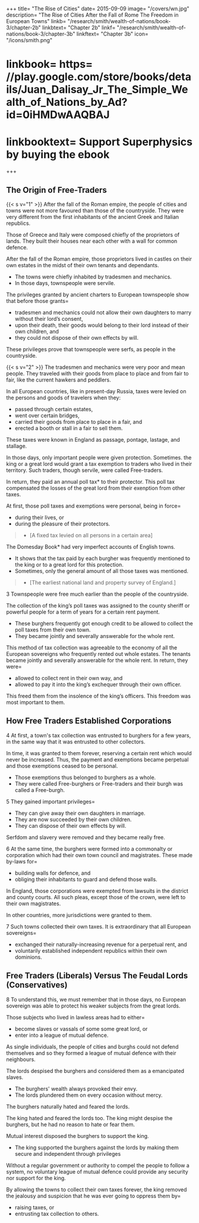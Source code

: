 +++
title=  "The Rise of Cities"
date=  2015-09-09
image=  "/covers/wn.jpg"
description=  "The Rise of Cities After the Fall of Rome The Freedom in European Towns"
linkb=  "/research/smith/wealth-of-nations/book-3/chapter-2b"
linkbtext=  "Chapter 2b"
linkf=  "/research/smith/wealth-of-nations/book-3/chapter-3b"
linkftext=  "Chapter 3b"
icon=  "/icons/smith.png"
# linkbook=  https= //play.google.com/store/books/details/Juan_Dalisay_Jr_The_Simple_Wealth_of_Nations_by_Ad?id=0iHMDwAAQBAJ
# linkbooktext=  Support Superphysics by buying the ebook
+++


## The Origin of Free-Traders

{{< s v="1" >}} After the fall of the Roman empire, the people of cities and towns were not more favoured than those of the countryside. They were very different from the first inhabitants of the ancient Greek and Italian republics.

Those of Greece and Italy were composed chiefly of the proprietors of lands<!-- , among whom the public territory was originally divided -->. They built their houses near each other with a wall for common defence.

After the fall of the Roman empire, those proprietors lived in castles on their own estates in the midst of their own tenants and dependants.
- The towns were chiefly inhabited by tradesmen and mechanics.
- In those days, townspeople were servile.

The privileges granted by ancient charters to European townspeople show that before those grants= 
- tradesmen and mechanics could not allow their own daughters to marry without their lord’s consent,
- upon their death, their goods would belong to their lord instead of their own children, and
- they could not dispose of their own effects by will.

These privileges prove that townspeople were serfs, as people in the countryside.


{{< s v="2" >}} The tradesmen and mechanics were very poor and mean people. They traveled with their goods from place to place and from fair to fair, like the current hawkers and peddlers.

In all European countries, like in present-day Russia, taxes were levied on the persons and goods of travelers when they:
- passed through certain estates,
- went over certain bridges,
- carried their goods from place to place in a fair, and
- erected a booth or stall in a fair to sell them.

These taxes were known in England as passage, pontage, lastage, and stallage.

In those days, only important people were given protection. Sometimes. the king or a great lord would grant a tax exemption to traders who lived in their territory. Such traders, though servile, were called Free-traders.

In return, they paid an annual poll tax* to their protector. This poll tax compensated the losses of the great lord from their exenption from other taxes.

At first, those poll taxes and exemptions were personal, being in force= 
- during their lives, or
- during the pleasure of their protectors.

> * [A fixed tax levied on all persons in a certain area]

The Domesday Book* had very imperfect accounts of English towns.
- It shows that the tax paid by each burgher was frequently mentioned to the king or to a great lord for this protection.
- Sometimes, only the general amount of all those taxes was mentioned.

> * [The earliest national land and property survey of England.]


3 Townspeople were free much earlier than the people of the countryside.

The collection of the king’s poll taxes was assigned to the county sheriff or powerful people <!-- or to other persons --> for a term of years for a certain rent payment. 
- These burghers frequently got enough credit to be allowed to collect the poll taxes from their own town.
- They became jointly and severally answerable for the whole rent.

This method of tax collection was agreeable to the economy of all the European sovereigns who frequently rented out whole estates. The tenants became jointly and severally answerable for the whole rent. In return, they were= 
- allowed to collect rent in their own way, and
- allowed to pay it into the king’s exchequer through their own officer.

This freed them from the insolence of the king’s officers. This freedom was most important to them.



## How Free Traders Established Corporations

4 At first, a town's tax collection was entrusted to burghers for a few years, in the same way that it was entrusted to other collectors.

In time, it was granted to them forever, reserving a certain rent which would never be increased. Thus, the payment and exemptions became perpetual and those exemptions ceased to be personal.
- Those exemptions thus belonged to burghers as a whole.
- They were called Free-burghers or Free-traders and their burgh was called a Free-burgh.


5 They gained important privileges= 
- They can give away their own daughters in marriage.
- They are now succeeded by their own children.
- They can dispose of their own effects by will.

<!-- I do not know if such privileges were granted to burghers along with the freedom of trade. -->
Serfdom and slavery were removed and they became really free.


6 At the same time, the burghers were formed into a commonalty or corporation which had their own town council and magistrates. These made by-laws for= 
- building walls for defence, and
- obliging their inhabitants to guard and defend those walls.

In England, those corporations were exempted from lawsuits in the district and county courts. All such pleas, except those of the crown, were left to their own magistrates.

In other countries, more jurisdictions were granted to them.


7 Such towns collected their own taxes. It is extraordinary that all European sovereigns= 
- exchanged their naturally-increasing revenue for a perpetual rent, and
- voluntarily established independent republics within their own dominions.

<!-- It might be necessary to grant them some compulsive jurisdiction to oblige their citizens to pay.
In those disorderly times, it might have been inconvenient for them to seek justice from other tribunals. -->


## Free Traders (Liberals) Versus The Feudal Lords (Conservatives)

8 To understand this, we must remember that in those days, no European sovereign was able to protect his weaker subjects from the great lords.

Those subjects who lived in lawless areas had to either= 
- become slaves or vassals of some some great lord, or
- enter into a league of mutual defence.

As single individuals, the people of cities and burghs could not defend themselves and so they formed a league of mutual defence with their neighbours. 

The lords despised the burghers and considered them as a emancipated slaves<!-- , a different species from themselves -->.
- The burghers' wealth always provoked their envy.
- The lords plundered them on every occasion without mercy.

The burghers naturally hated and feared the lords.

The king hated and feared the lords too. The king might despise the burghers, but he had no reason to hate or fear them.

Mutual interest disposed the burghers to support the king.
- The king supported the burghers against the lords by making them secure and independent through privileges

<!-- - The lords were the enemies of the king’s enemies.
It was the king’s interest to render the burghers  of those enemies. -->

<!-- By granting them , the king gave the burghers all the security and independence he could bestow. -->

Without a regular government or authority to compel the people to follow a system, no voluntary league of mutual defence could provide any security nor support for the king.
    
By allowing the towns to collect their own taxes forever, the king removed the jealousy and suspicion that he was ever going to oppress them by= 
- raising taxes, or
- entrusting tax collection to others.
